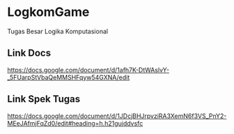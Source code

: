 # LogkomGame
Tugas Besar Logika Komputasional

## Link Docs
https://docs.google.com/document/d/1afh7K-DtWAslvY-_5FUarpStVbaQeMMSHFqyw54GXNA/edit

## Link Spek Tugas
https://docs.google.com/document/d/1JDcjBHJrpvziRA3XemN6f3VS_PnY2-MEeJAfmjFqZd0/edit#heading=h.h21gujddvsfc
